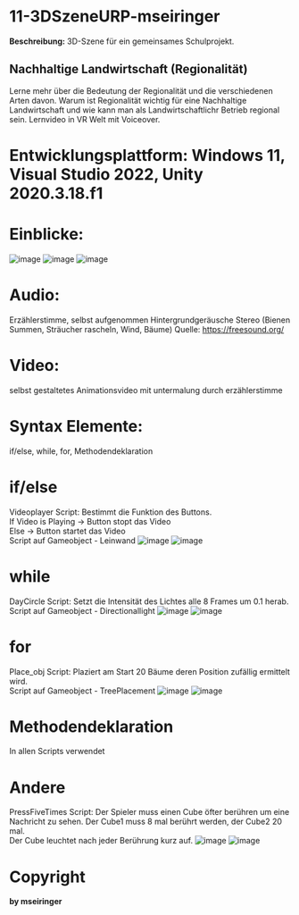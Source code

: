 # 11-3DSzeneURP-mseiringer

**Beschreibung:** 3D-Szene für ein gemeinsames Schulprojekt.

## Nachhaltige Landwirtschaft (Regionalität)
Lerne mehr über die Bedeutung der Regionalität und
die verschiedenen Arten davon. Warum ist Regionalität wichtig für eine Nachhaltige Landwirtschaft und wie kann man als Landwirtschaftlichr Betrieb regional sein. Lernvideo in VR Welt mit Voiceover. 

# Entwicklungsplattform: Windows 11, Visual Studio 2022, Unity 2020.3.18.f1

# Einblicke:
![image](https://github.com/4ahmns-2223-Sosem/11-3DSzeneURP-mseiringer/assets/90834304/1c6d8a66-470d-453f-8645-40dbe0c4acf5)
![image](https://github.com/4ahmns-2223-Sosem/11-3DSzeneURP-mseiringer/assets/90834304/7d9dbe62-5626-44e2-adaa-9356ae798cd6)
![image](https://github.com/4ahmns-2223-Sosem/11-3DSzeneURP-mseiringer/assets/90834304/611c04fa-1b08-435e-9be2-461c59e3501d)

# Audio:
Erzählerstimme, selbst aufgenommen
Hintergrundgeräusche Stereo (Bienen Summen, Sträucher rascheln, Wind, Bäume)
Quelle: https://freesound.org/

# Video:
selbst gestaltetes Animationsvideo mit untermalung durch erzählerstimme

# Syntax Elemente:
if/else, while, for, Methodendeklaration

# if/else
Videoplayer Script: Bestimmt die Funktion des Buttons. <br>
If Video is Playing -> Button stopt das Video <br>
Else -> Button startet das Video <br>
Script auf Gameobject - Leinwand
![image](https://github.com/4ahmns-2223-Sosem/11-3DSzeneURP-mseiringer/assets/90834304/a7976ed9-7be6-49c6-b491-95a6fd01d71c)
![image](https://github.com/4ahmns-2223-Sosem/11-3DSzeneURP-mseiringer/assets/90834304/b4daf7a4-9fb7-4e11-8373-e17e1dfb356c)

# while
DayCircle Script: Setzt die Intensität des Lichtes alle 8 Frames um 0.1 herab. <br>
Script auf Gameobject - Directionallight
![image](https://github.com/4ahmns-2223-Sosem/11-3DSzeneURP-mseiringer/assets/90834304/787d3a43-b515-4527-8830-2bd5386d99b6)
![image](https://github.com/4ahmns-2223-Sosem/11-3DSzeneURP-mseiringer/assets/90834304/b16a78cb-60fe-40be-8ed1-22cc86fd3262)

# for
Place_obj Script: Plaziert am Start 20 Bäume deren Position zufällig ermittelt wird. <br>
Script auf Gameobject - TreePlacement
![image](https://github.com/4ahmns-2223-Sosem/11-3DSzeneURP-mseiringer/assets/90834304/105d7a49-742a-44d7-b760-602d92404e23)
![image](https://github.com/4ahmns-2223-Sosem/11-3DSzeneURP-mseiringer/assets/90834304/781c84a3-b5ca-4074-90f8-9f9fe1a4ad23)

# Methodendeklaration
In allen Scripts verwendet

# Andere
PressFiveTimes Script: Der Spieler muss einen Cube öfter berühren um eine Nachricht zu sehen. Der Cube1 muss 8 mal berührt werden, der Cube2 20 mal. <br>
Der Cube leuchtet nach jeder Berührung kurz auf.
![image](https://github.com/4ahmns-2223-Sosem/11-3DSzeneURP-mseiringer/assets/90834304/2ca92078-ed64-402e-bd71-4a65cb5c7f27)
![image](https://github.com/4ahmns-2223-Sosem/11-3DSzeneURP-mseiringer/assets/90834304/dd91211e-c966-475a-b2b7-61fa21c37b21)

# Copyright
**by mseiringer**
